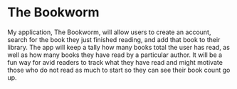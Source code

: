# The Bookworm

My application, The Bookworm, will allow users to create an account, search for the book they just finished reading, and add that book to their library. The app will keep a tally how many books total the user has read, as well as how many books they have read by a particular author. It will be a fun way for avid readers to track what they have read and might motivate those who do not read as much to start so they can see their book count go up.
